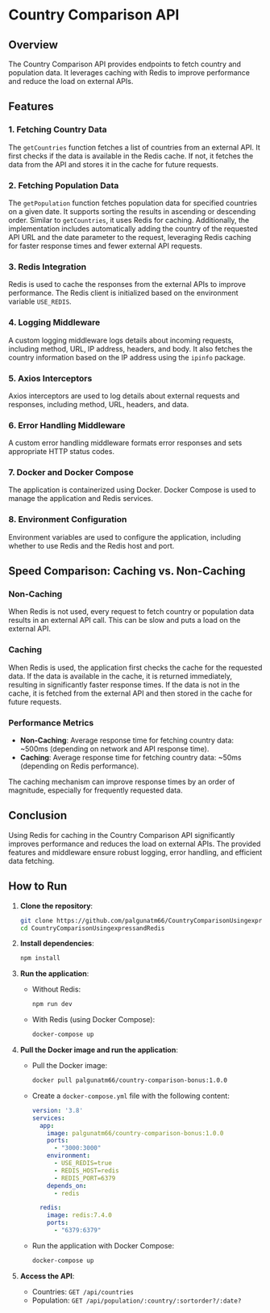 # Country Comparison API

## Overview

The Country Comparison API provides endpoints to fetch country and population data. It leverages caching with Redis to improve performance and reduce the load on external APIs.

## Features

### 1. Fetching Country Data

The `getCountries` function fetches a list of countries from an external API. It first checks if the data is available in the Redis cache. If not, it fetches the data from the API and stores it in the cache for future requests.

### 2. Fetching Population Data

The `getPopulation` function fetches population data for specified countries on a given date. It supports sorting the results in ascending or descending order. Similar to `getCountries`, it uses Redis for caching. Additionally, the implementation includes automatically adding the country of the requested API URL and the date parameter to the request, leveraging Redis caching for faster response times and fewer external API requests.

### 3. Redis Integration

Redis is used to cache the responses from the external APIs to improve performance. The Redis client is initialized based on the environment variable `USE_REDIS`.

### 4. Logging Middleware

A custom logging middleware logs details about incoming requests, including method, URL, IP address, headers, and body. It also fetches the country information based on the IP address using the `ipinfo` package.

### 5. Axios Interceptors

Axios interceptors are used to log details about external requests and responses, including method, URL, headers, and data.

### 6. Error Handling Middleware

A custom error handling middleware formats error responses and sets appropriate HTTP status codes.

### 7. Docker and Docker Compose

The application is containerized using Docker. Docker Compose is used to manage the application and Redis services.

### 8. Environment Configuration

Environment variables are used to configure the application, including whether to use Redis and the Redis host and port.

## Speed Comparison: Caching vs. Non-Caching

### Non-Caching

When Redis is not used, every request to fetch country or population data results in an external API call. This can be slow and puts a load on the external API.

### Caching

When Redis is used, the application first checks the cache for the requested data. If the data is available in the cache, it is returned immediately, resulting in significantly faster response times. If the data is not in the cache, it is fetched from the external API and then stored in the cache for future requests.

### Performance Metrics

- **Non-Caching**: Average response time for fetching country data: ~500ms (depending on network and API response time).
- **Caching**: Average response time for fetching country data: ~50ms (depending on Redis performance).

The caching mechanism can improve response times by an order of magnitude, especially for frequently requested data.

## Conclusion

Using Redis for caching in the Country Comparison API significantly improves performance and reduces the load on external APIs. The provided features and middleware ensure robust logging, error handling, and efficient data fetching.

## How to Run

1. **Clone the repository**:
    ```sh
    git clone https://github.com/palgunatm66/CountryComparisonUsingexpressandRedis.git
    cd CountryComparisonUsingexpressandRedis
    ```

2. **Install dependencies**:
    ```sh
    npm install
    ```

3. **Run the application**:
    - Without Redis:
        ```sh
        npm run dev
        ```
    - With Redis (using Docker Compose):
        ```sh
        docker-compose up
        ```

4. **Pull the Docker image and run the application**:

    - Pull the Docker image:
        ```sh
        docker pull palgunatm66/country-comparison-bonus:1.0.0
        ```
        
    - Create a `docker-compose.yml` file with the following content:
        ```yaml
        version: '3.8'
        services:
          app:
            image: palgunatm66/country-comparison-bonus:1.0.0
            ports:
              - "3000:3000"
            environment:
              - USE_REDIS=true
              - REDIS_HOST=redis
              - REDIS_PORT=6379
            depends_on:
              - redis

          redis:
            image: redis:7.4.0
            ports:
              - "6379:6379"
        ```

    - Run the application with Docker Compose:
        ```sh
        docker-compose up
        ```

5. **Access the API**:
    - Countries: `GET /api/countries`
    - Population: `GET /api/population/:country/:sortorder?/:date?`

